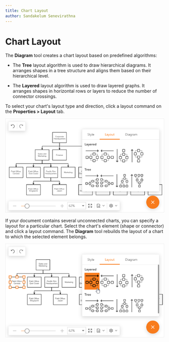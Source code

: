 ```yaml
---
title: Chart Layout
author: Sandakelum Senevirathna
---
```

# Chart Layout
The **Diagram** tool creates a chart layout based on predefined algorithms:


- The **Tree** layout algorithm is used to draw hierarchical diagrams. It arranges shapes in a tree structure and aligns them based on their hierarchical level.

- The **Layered** layout algorithm is used to draw layered graphs. It arranges shapes in horizontal rows or layers to reduce the number of connector crossings.

To select your chart's layout type and direction, click a layout command on the **Properties > Layout** tab. 


![Layout](../../images/diagram-layout.png)

If your document contains several unconnected charts, you can specify a layout for a particular chart. Select the chart's element (shape or connector) and click a layout command. The **Diagram** tool rebuilds the layout of a chart to which the selected element belongs.

![Layout](../../images/diagram-layout-with-selection.png)
